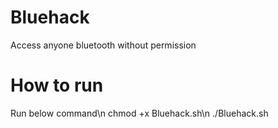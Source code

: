 # Bluehack
Access anyone bluetooth without permission
# How to run
Run below command\n
chmod +x Bluehack.sh\n
./Bluehack.sh
